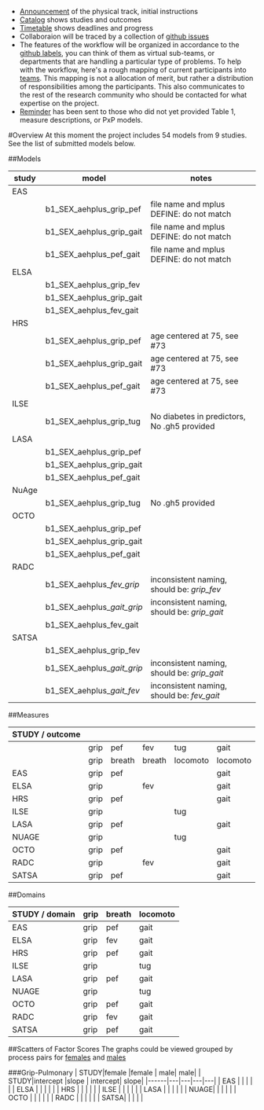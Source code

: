 
- [Announcement](./announce.md) of the physical track, initial instructions
- [Catalog](./catalog.md) shows studies and outcomes
- [Timetable](./timetable.md)  shows deadlines and progress
- Collaboraion will be traced by a collection of [github issues](https://github.com/IALSA/IALSA-2015-Portland/milestones/PxP%20-%20Physical)   
- The features of the workflow will be organized in accordance to the  [github labels](../github_labels.md), you can think of them as virtual sub-teams, or departments that are handling a particular type of problems.  To help with the workflow, here's a rough mapping of current participants into [teams](../physical/teams.md). This mapping is not a allocation of merit, but rather a distribution of responsibilities among the participants. This also communicates to the rest of the research community who should be contacted for what expertise on the project.   
- [Reminder](../../projects/physical/reminder_160915.md) has been sent to those who did not yet provided Table 1, measure descriptions, or PxP models. 


#Overview
At this moment the project includes 54 models from 9 studies. See the list of submitted models below.

##Models

|study  | model | notes |    
|---|---|---|    
|EAS|   | |  
|   |b1_SEX_aehplus_grip_pef |file name and mplus DEFINE: do not match  |   
|   |b1_SEX_aehplus_grip_gait|file name and mplus DEFINE: do not match |   
|   |b1_SEX_aehplus_pef_gait|file name and mplus DEFINE: do not match  |   
|ELSA|   | |   
|   |b1_SEX_aehplus_grip_fev | |  
|   |b1_SEX_aehplus_grip_gait | |  
|   |b1_SEX_aehplus_fev_gait | |  
|HRS|   | |  
|   |b1_SEX_aehplus_grip_pef |age centered at 75, see  #73 |  
|   |b1_SEX_aehplus_grip_gait|age centered at 75, see  #73|  
|   |b1_SEX_aehplus_pef_gait |age centered at 75, see  #73 |  
|ILSE|   | |  
|   |b1_SEX_aehplus_grip_tug |No diabetes in predictors, No .gh5 provided|  
|LASA|   | |  
|   |b1_SEX_aehplus_grip_pef | |  
|   |b1_SEX_aehplus_grip_gait| |  
|   |b1_SEX_aehplus_pef_gait | |  
|NuAge|   | |  
|   |b1_SEX_aehplus_grip_tug | No .gh5 provided |  
|OCTO|   | |  
|   |b1_SEX_aehplus_grip_pef | |  
|   |b1_SEX_aehplus_grip_gait| |  
|   |b1_SEX_aehplus_pef_gait | |  
|RADC|   | |  
|   |b1_SEX_aehplus_*fev_grip* | inconsistent naming, should be: *grip_fev* |  
|   |b1_SEX_aehplus_*gait_grip*| inconsistent naming, should be: *grip_gait*|  
|   |b1_SEX_aehplus_fev_gait | |  
|SATSA|   | |  
|   |b1_SEX_aehplus_grip_fev |  |  
|   |b1_SEX_aehplus_*gait_grip* | inconsistent naming, should be: *grip_gait* |  
|   |b1_SEX_aehplus_*gait_fev*| inconsistent naming, should be: *fev_gait*  |  

##Measures

| STUDY / outcome |  | |  | | |   
|---|---|---|---|---|---|
|   |grip|pef|fev|tug|gait|
|   |grip|breath|breath|locomoto|locomoto|
| EAS  |grip|pef|   |   |gait|  
| ELSA |grip|   |fev|   |gait|  
| HRS  |grip|pef|   |   |gait|  
| ILSE |grip|   |   |tug|    |  
| LASA |grip|pef|   |   |gait|  
| NUAGE|grip|   |   |tug|    |   
| OCTO |grip|pef|   |   |gait| 
| RADC |grip|   |fev|   |gait|  
| SATSA|grip|pef|   |   |gait|  
	
	
	
##Domains
	
| STUDY / domain  |grip  |breath | locomoto |   
|---|---|---|---|
| EAS  |grip|pef|gait|  
| ELSA |grip|fev|gait|  
| HRS  |grip|pef|gait|  
| ILSE |grip|   |tug |
| LASA |grip|pef|gait|  
| NUAGE|grip|   |tug |
| OCTO |grip|pef|gait| 
| RADC |grip|fev|gait|  
| SATSA|grip|pef|gait|  


##Scatters of Factor Scores
The graphs could be viewed grouped by process pairs for [females](https://github.com/IALSA/IALSA-2015-Portland/blob/master/reports/physical/scatter_matrix/figure_rmd/by_process_pair.md) and [males](https://github.com/IALSA/IALSA-2015-Portland/blob/master/reports/physical/scatter_matrix/figure_rmd_male/by_process_pair_male.md)

###Grip-Pulmonary
| STUDY|female  |female | male| male|
| STUDY|intercept  |slope | intercept| slope|
|------|---|---|---|---|
| EAS  |   |   |   |   |
| ELSA |   |   |   |   |
| HRS  |   |   |   |   |
| ILSE |   |   |   |   |
| LASA |   |   |   |   |
| NUAGE|   |   |   |   |
| OCTO |   |   |   |   |
| RADC |   |   |   |   |
| SATSA|   |   |   |   | 





